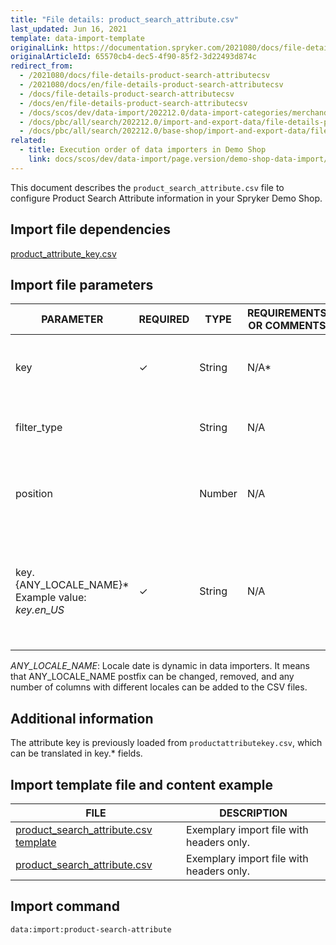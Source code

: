 ```yaml
---
title: "File details: product_search_attribute.csv"
last_updated: Jun 16, 2021
template: data-import-template
originalLink: https://documentation.spryker.com/2021080/docs/file-details-product-search-attributecsv
originalArticleId: 65570cb4-dec5-4f90-85f2-3d22493d874c
redirect_from:
  - /2021080/docs/file-details-product-search-attributecsv
  - /2021080/docs/en/file-details-product-search-attributecsv
  - /docs/file-details-product-search-attributecsv
  - /docs/en/file-details-product-search-attributecsv
  - /docs/scos/dev/data-import/202212.0/data-import-categories/merchandising-setup/product-merchandising/file-details-product-search-attribute.csv.html
  - /docs/pbc/all/search/202212.0/import-and-export-data/file-details-product-search-attribute.csv.html
  - /docs/pbc/all/search/202212.0/base-shop/import-and-export-data/file-details-product-search-attribute.csv.html
related:
  - title: Execution order of data importers in Demo Shop
    link: docs/scos/dev/data-import/page.version/demo-shop-data-import/execution-order-of-data-importers-in-demo-shop.html
---
```


This document describes the `product_search_attribute.csv` file to configure Product Search Attribute information in your Spryker Demo Shop.

## Import file dependencies

[product_attribute_key.csv](/docs/scos/dev/data-import/{{page.version}}/data-import-categories/catalog-setup/products/file-details-product-attribute-key.csv.html)

## Import file parameters

| PARAMETER | REQUIRED | TYPE | REQUIREMENTS OR COMMENTS | DESCRIPTION |
| --- | --- | --- | --- | --- |
| key | &check; | String |N/A* | Key identifier string of the product search attribute. |
| filter_type |  | String |N/A | Type of search filter, Elasticsearch-specific. |
| position |  | Number |N/A | Position of the product search attribute, Elasticsearch specific. |
| key.{ANY_LOCALE_NAME}*<br>Example value: *key.en_US*  | &check; | String |N/A | Key identifier string of the product search attribute, translated in the specified locale US for our example). |

*ANY_LOCALE_NAME*: Locale date is dynamic in data importers. It means that ANY_LOCALE_NAME postfix can be changed, removed, and any number of columns with different locales can be added to the CSV files.

## Additional information

The attribute key is previously loaded from `productattributekey.csv`, which can be translated in key.* fields.

## Import template file and content example

| FILE | DESCRIPTION |
| --- | --- |
| [product_search_attribute.csv template](https://spryker.s3.eu-central-1.amazonaws.com/docs/Developer+Guide/Back-End/Data+Manipulation/Data+Ingestion/Data+Import/Data+Import+Categories/Merchandising+Setup/Product+Merchandising/Template+product_search_attribute.csv) | Exemplary import file with headers only. |
| [product_search_attribute.csv](https://spryker.s3.eu-central-1.amazonaws.com/docs/Developer+Guide/Back-End/Data+Manipulation/Data+Ingestion/Data+Import/Data+Import+Categories/Merchandising+Setup/Product+Merchandising/product_search_attribute.csv) | Exemplary import file with headers only. |

## Import command

```bash
data:import:product-search-attribute
```
